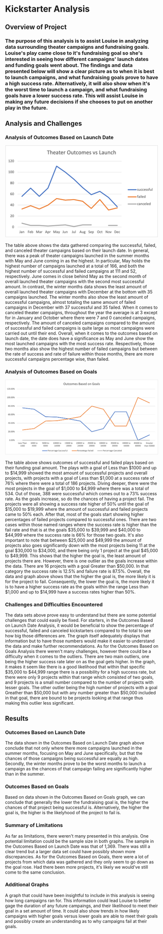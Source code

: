 # Kickstarter Analysis
## Overview of Project  
### The purpose of this analysis is to assist Louise in analyzing data surrounding theater campaigns and fundraising goals. Louise's play came close to it's fundraising goal so she's interested in seeing how different campaigns' launch dates and funding goals went about. The findings and data presented below will show a clear picture as to when it is best to launch campaigns, and what fundraising goals prove to have a high success rate. Alternatively, it will also show when it's the worst time to launch a campaign, and what fundraising goals have a lower success rate. This will assist Louise in making any future decisions if she chooses to put on another play in the future. 

## Analysis and Challenges

### Analysis of Outcomes Based on Launch Date

![This is an image](https://github.com/belennlopezvega/kickstarter-analysis/blob/main/Theater_Outcomes_vs_Launch.png)

The table above shows the data gathered comparing the successful, failed, and canceled theater campaigns based on their launch date. In general, there was a peak of theater campaigns launched in the summer months with May and June coming in as the highest. In particular, May holds the highest number of campaigns launched at a total of 166, and both the highest number of successful and failed campaigns at 111 and 52, respectively. June comes in close behind May as the second month of overall launched theater campaigns with the second most successful amount. In contrast, the winter months data shows the least amount of overall launched theater campaigns with December at the bottom with 35 campaigns launched. The winter months also show the least amount of successful campaigns, almost totaling the same amount of failed campaigns in December with 37 successful and 35 failed. When it comes to canceled theater campaigns, throughout the year the average is at 3 except for in January and October where there were 7 and 0 canceled campaigns, respectively. The amount of canceled campaigns compared to the amount of successful and failed campaigns is quite large as most campaigns were carried out until their end. Overall, when it comes to the outcomes based on launch date, the date does have a significance as May and June show the most launched campaigns with the most success rate. Respectively, those two months also show the highest number of failed campaigns but between the rate of success and rate of failure within those months, there are more successful campaigns percentage wise, than failed.

### Analysis of Outcomes Based on Goals

![This is an image](https://github.com/belennlopezvega/kickstarter-analysis/blob/main/Outcomes_vs_Goals.png)

The table above shows outcomes of successful and failed plays based on their funding goal amount. The plays with a goal of Less than $1000 and up to $14,999 showed the most amount of successful projects and overall projects, with projects with a goal of Less than $1,000 at a success rate of 76% where there were a total of 186 projects. Diving deeper, there were the most projects in the goal of $1,000 to $4,999 where there was a total of 534. Out of those, 388 were successful which comes out to a 73% success rate.  As the goals increase, so do the chances of having a project fail. The projects were all showing a success rate higher of 50% until the goal of $15,000 to $19,999 where the amount of successful and failed projects came to 50% each. After that, most of the goals start showing higher percentages of failed projects compared to successful ones. There are two cases within those named ranges where the success rate is higher than the fail rate and that is at the goals $35,000 to $39,999 and $40,000 to $44,999 where the success rate is 66% for those two goals. It's also important to note that between $25,000 and $49,999 the amount of projects also goes significantly down with the most projects being 11 at the goal $30,000 to $34,000, and there being only 1 project at the goal $45,000 to $49,999. This shows that the higher the goal is, the least amount of projects there are. However, there is one outlier as the goals increase within the data. There are 16 projects with a goal Greater than $50,000. In that category the success rate is 12.5% and failure rate is 87.5%. Overall, the data and graph above shows that the higher the goal is, the more likely it is for the project to fail. Consequently, the lower the goal is, the more likely it is to have a higher success rate as the goals within the range Less than $1,000 and up to $14,999 have a success rates higher than 50%. 

### Challenges and Difficulties Encountered

The data sets above prove easy to understand but there are some potential challenges that could easily be fixed. For starters, in the Outcomes Based on Launch Date Analysis, it would be beneficial to show the percentage of successful, failed and canceled kickstarters compared to the total to see how big those differences are. The graph itself adequately displays that information but to have those numbers would make it easier to understand the data and make further recommendations. As for the Outcomes Based on Goals Analysis there weren't many challenges, however there could be a difficulty when it comes to the outliers. There are two main outliers, one being the higher success rate later on as the goal gets higher. In the graph, it makes it seem like there is a good likelihood that within that specific $35,000 to $44,999 range there is a possibility for a high success rate, but there were only 9 projects within that range which consisted of two goals, and 9 projects is a small number compared to the number of projects with lesser goals. The other outlier being the high number of projects with a goal Greather than $50,000 but with any number greater than $50,000 included in that goal, there are bound to be projects looking at that range thus making this outlier less significant. 

## Results

### Outcomes Based on Launch Date
The data shown in the Outcomes Based on Launch Date graph above conclude that not only where there more campaigns launched in the summer months, focusing on May and June specifically, but that the chances of those campaigns being successful are equally as high. Secondly, the winter months prove to be the worst months to launch a campaign as the chances of that campaign failing are significantly higher than in the summer. 

### Outcomes Based on Goals 
Based on data shown in the Outcomes Based on Goals graph, we can conclude that generally the lower the fundraising goal is, the higher the chances of that project being successful is. Alternatively, the higher the goal is, the higher is the likelyhood of the project to fail is. 

### Summary of Limitations
As far as limitations, there weren't many presented in this analysis. One potential limitation could be the sample size in both graphs. The sample in the Outcomes Based on Launch Date was that of 1,369. There was still a clear trend but a larger data set could have possibly shown more discrepancies. As for the Outcomes Based on Goals, there were a lot of projects from which data was gathered and they only seem to go down as the goal rose. Had there been more projects, it's likely we would've still come to the same conclusion. 

### Additional Graphs
A graph that could have been insightful to include in this analysis is seeing how long campaigns ran for. This information could lead Louise to better gage the duration of any future campaings, and their likelihood to meet their goal in a set amount of time. It could also show trends in how likely campaigns with higher goals versus lower goals are able to meet their goals and possibly create an understanding as to why campaigns fail at their goals. 
